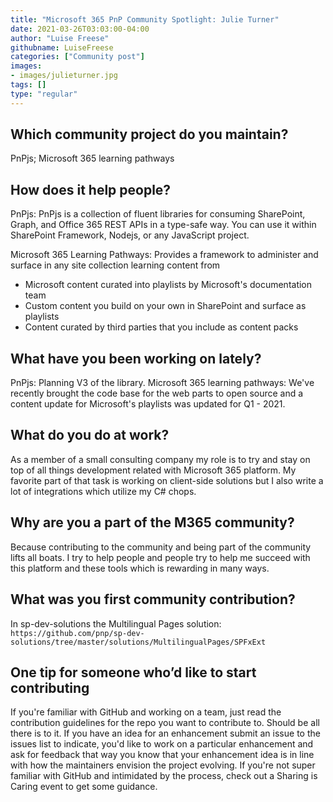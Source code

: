 ```yaml
---
title: "Microsoft 365 PnP Community Spotlight: Julie Turner"
date: 2021-03-26T03:03:00-04:00
author: "Luise Freese"
githubname: LuiseFreese
categories: ["Community post"]
images:
- images/julieturner.jpg
tags: []
type: "regular"
---
```



## Which community project do you maintain? 

 PnPjs; Microsoft 365 learning pathways 

## How does it help people?  

PnPjs: 
PnPjs is a collection of fluent libraries for consuming SharePoint, Graph, and Office 365 REST APIs in a type-safe way. You can use it within SharePoint Framework, Nodejs, or any JavaScript project. 
 
Microsoft 365 Learning Pathways: 
Provides a framework to administer and surface in any site collection learning content from

- Microsoft content curated into playlists by Microsoft's documentation team 
- Custom content you build on your own in SharePoint and surface as playlists 
- Content curated by third parties that you include as content packs 

## What have you been working on lately? 

 PnPjs: Planning V3 of the library. 
Microsoft 365 learning pathways: We've recently brought the code base for the web parts to open source and a content update for Microsoft's playlists was updated for Q1 - 2021. 

## What do you do at work? 

 As a member of a small consulting company my role is to try and stay on top of all things development related with Microsoft 365 platform. My favorite part of that task is working on client-side solutions but I also write a lot of integrations which utilize my C# chops. 

## Why are you a part of the M365 community? 

 Because contributing to the community and being part of the community lifts all boats. I try to help people and people try to help me succeed with this platform and these tools which is rewarding in many ways. 

## What was you first community contribution? 

In sp-dev-solutions the Multilingual Pages solution: `https://github.com/pnp/sp-dev-solutions/tree/master/solutions/MultilingualPages/SPFxExt`


## One tip for someone who’d like to start contributing 

 If you're familiar with GitHub and working on a team, just read the contribution guidelines for the repo you want to contribute to. Should be all there is to it.  If you have an idea for an enhancement submit an issue to the issues list to indicate, you'd like to work on a particular enhancement and ask for feedback that way you know that your enhancement idea is in line with how the maintainers envision the project evolving. If you're not super familiar with GitHub and intimidated by the process, check out a Sharing is Caring event to get some guidance.​ 

